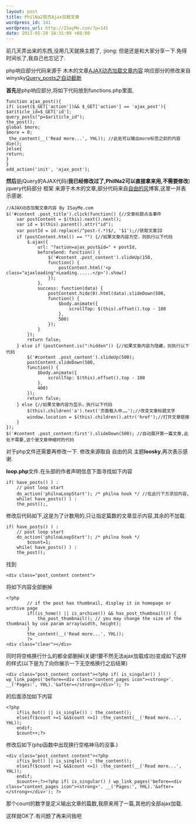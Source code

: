 ```yaml
--- 
layout: post
title: PhilNa2首页Ajax加载文章
wordpress_id: 141
wordpress_url: http://ISayMe.com/?p=141
date: 2011-05-20 18:31:09 +08:00
---
```

前几天弄出来的东西,没用几天就换主题了, :jiong: 但是还是和大家分享一下.免得时间长了,我自己也忘记了. 

php响应部分代码来源于 木木的文章[AJAX动态加载文章内容](http://immmmm.com/ajax-loading-post-content.html)
响应部分的修改来自winysky[Query_posts之自动截断](http://winysky.com/query_posts-automatic-cut-off)

**首先**是php响应部分,将如下代码放到functions.php里面,

	function ajax_post(){
	if( isset($_GET['action'])&& $_GET['action'] == 'ajax_post'){
	$ariticle_id=$_GET['id'];
	query_posts("p=$ariticle_id");
	the_post();
	global $more;
	$more = 0;
	 the_content(__('Read more...', YHL)); //此处可以输出more标签之前的内容
	die();
	}else{
	return;
	}
	}
	add_action('init', 'ajax_post');

**然后**是jQuery的AJAX代码(**我已经修改过了,PhilNa2可以直接拿来用,不需要修改**)
jquery代码部分 框架 来源于木木的文章,部分代码来自[自由的风](http://loosky.net)博客,这里一并表示感谢.

	//AJAX动态加载文章内容 By ISayMe.com
	$('#content .post_title').click(function() {//文章标题点击事件
		var postContent = $(this).next().next();
		var id = $(this).parent().attr("id");
		var postId = id.replace(/^post-(.*)$/, '$1');//获取文章ID
		if (postContent.html() == "") {//如果文章内容为空，则执行以下代码
			$.ajax({
				url: "?action=ajax_post&id=" + postId,
				beforeSend: function() {
					$('#content .post_content').slideUp(150,
					function() {
						postContent.html('<p class="ajaxloading">Loading......</p>').show()
					});
				},
				success: function(data) {
					postContent.hide(0).html(data).slideDown(500,
					function() {
						$body.animate({
							scrollTop: $(this).offset().top - 180
						},
						500)
					});
				}
			});
			return false;
		} else if (postContent.is(":hidden")) {//如果文章内容为隐藏，则执行以下代码
			$('#content .post_content').slideUp(500);
			postContent.slideDown(500,
			function() {
				$body.animate({
					scrollTop: $(this).offset().top - 180
				},
				400)
			});
			return false;
		} else {//如果文章内容为显示，执行以下代码
			$(this).children('a').text('页面载入中……');//改变文章标题文字
			window.location = $(this).children().attr('href');//打开文章链接
		}
	});
	$('#content .post_content:first').slideDown(500); //自动展开第一篇文章,此处不需要,这个是文章伸缩时的代码

对于php文件还需要再修改一下. 修改来源取自 自由的风 主题**loosky**,再次表示感谢.

**loop.php**文件.在头部的作者声明信息下面寻找如下内容

	if( have_posts() ) :
		// post loop start
		do_action('philnaLoopStart'); /* philna hook */ //在此行下方添加内容,
		while( have_posts() ) :
		the_post();,
修改后代码如下,这是为了计数用的,只让指定篇数的文章显示内容,其余的不加载.	

	if( have_posts() ) :
		// post loop start
		do_action('philnaLoopStart'); /* philna hook */
	        $count=1;
		while( have_posts() ) :
		the_post();
找到

	<div class="post_content content">
将如下内容全部删掉

	<?php
			// if the post has thumbnail, display it in homepage or archive page
			if((is_home() || is_archive()) && has_post_thumbnail()) {
				the_post_thumbnail(); // you may change the size of the thumbnail by use param array(width, height);
			}
			the_content(__('Read more...', YHL));
			?>
	<div class="clear"></div>
同时将空格换行什么的都全部删掉(关键!!要不然无法ajax加载成功)变成如下这样的样式(以下是为了向你展示一下无空格换行之后结果)

	<div class="post_content content"><?php if( is_singular() ) wp_link_pages('before=<div class="content_pages icon"><strong>'. __('Pages:', YHL).'&after=</strong></div>'); ?>
的后面添加如下内容	

	<?php
		if(is_bot() || is_single()) : the_content();
		elseif($count >=1 &&$count <=1) :the_content(__('Read more...', YHL));
		endif;
		$count++;?>
修改后如下(php函数中出现换行空格神马的没事.)

	<div class="post_content content"><?php
		if(is_bot() || is_single()) : the_content();
		elseif($count >=1 &&$count <=1) :the_content(__('Read more...', YHL));
		endif;
		$count++;?><?php if( is_singular() ) wp_link_pages('before=<div class="content_pages icon"><strong>'. __('Pages:', YHL).'&after=</strong></div>'); ?>

那个count的数字是定义输出文章的篇数,我原来用了一篇,其他的全部ajax加载.

这样就OK了.有问题了再来问我吧
